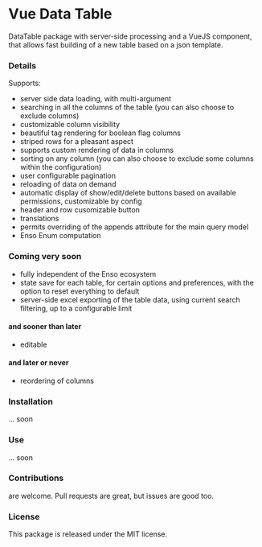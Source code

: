 <!--h-->
# Vue Data Table
<!--/h-->

DataTable package with server-side processing and a VueJS component, that allows fast building of a new table based on a json template.

### Details
Supports:
- server side data loading, with multi-argument
- searching in all the columns of the table (you can also choose to exclude columns)
- customizable column visibility
- beautiful tag rendering for boolean flag columns
- striped rows for a pleasant aspect
- supports custom rendering of data in columns
- sorting on any column (you can also choose to exclude some columns within the configuration)
- user configurable pagination
- reloading of data on demand
- automatic display of show/edit/delete buttons based on available permissions, customizable by config
- header and row cusomizable button
- translations
- permits overriding of the appends attribute for the main query model
- Enso Enum computation

### Coming very soon

- fully independent of the Enso ecosystem
- state save for each table, for certain options and preferences, with the option to reset everything to default
- server-side excel exporting of the table data, using current search filtering, up to a configurable limit

#### and sooner than later

- editable

#### and later or never

- reordering of columns

### Installation

... soon

### Use

... soon

<!--h-->
### Contributions

are welcome. Pull requests are great, but issues are good too.

### License

This package is released under the MIT license.
<!--/h-->